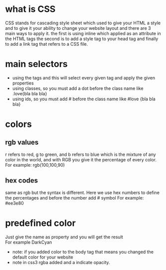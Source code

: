 # what is CSS

CSS stands for cascading style sheet which used to give your HTML a style and to give it your ability to change your website layout and there are 3 main ways to apply it. the first is using inline which applied as an attribute in the HTML tags the second is to add a style tag to your head tag and finally to add a link tag that refers to a CSS file.

# main selectors

- using the tags and this will select every given tag and apply the given properties
- using classes, so you must add a dot before the class name like .love{bla bla bla}
- using ids, so you must add # before the class name like #love {bla bla bla}

# colors

## rgb values

r refers to red, g to green, and b refers to blue which is the mixture of any color in the world, and with RGB you give it the percentage of every color.
<br>
For example: rgb(100,100,90)

## hex codes

same as rgb but the syntax is different. Here we use hex numbers to define the percentages and before the number add # symbol
For example: #ee3e80

# predefined color

Just give the name as property and you will get the result
<br>
For example DarkCyan

- note: if you added color to the body tag that means you changed the default color for your website
- note in css3 rgba added and a indicate opacity.
